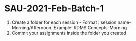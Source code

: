 # SAU-2021-Feb-Batch-1
1) Create a folder for each session - Format : session name-Morning/Afternoon. Example: RDMS Concepts-Morning
2) Commit your assignments inside the folder you created       

